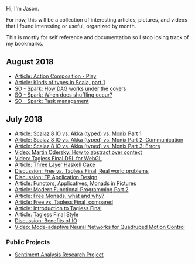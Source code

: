 Hi, I'm Jason.

For now, this will be a collection of interesting articles, pictures, and videos that I found interesting or useful, organized by month.

This is mostly for self reference and documentation so I stop losing track of my bookmarks.

## August 2018
- [Article: Action Composition - Play](https://enear.github.io/2018/07/30/Play-Framework-in-Scala-Action-Composition/)
- [Article: Kinds of types in Scala, part 1](https://kubuszok.com/2018/kinds-of-types-in-scala-part-1/)
- [SO - Spark: How DAG works under the covers](https://stackoverflow.com/questions/25836316/how-dag-works-under-the-covers-in-rdd)
- [SO - Spark: When does shuffling occur?](https://stackoverflow.com/questions/31386590/when-does-shuffling-occur-in-apache-spark)
- [SO - Spark: Task management](https://stackoverflow.com/questions/37758647/why-so-many-tasks-in-my-spark-job)

## July 2018
- [Article: Scalaz 8 IO vs. Akka (typed) vs. Monix Part 1](https://blog.softwaremill.com/scalaz-8-io-vs-akka-typed-actors-vs-monix-part-1-5672657169e1)
- [Article: Scalaz 8 IO vs. Akka (typed) vs. Monix Part 2: Communication](https://blog.softwaremill.com/akka-vs-zio-vs-monix-part-2-communication-9ce7261aa08c)
- [Article: Scalaz 8 IO vs. Akka (typed) vs. Monix Part 3: Errors](https://blog.softwaremill.com/supervision-error-handling-in-zio-akka-and-monix-part-3-series-summary-abe75f964c2a)
- [Video: Martin Odersky: How to abstract over context](https://www.youtube.com/watch?v=uiorT754IwA&t=78)
- [Video: Tagless Final DSL for WebGL](https://www.youtube.com/watch?v=1h11efA4k8E&feature=youtu.be)
- [Article: Three Layer Haskell Cake](http://www.parsonsmatt.org/2018/03/22/three_layer_haskell_cake.html)
- [Discussion: Free vs. Tagless Final, Real world problems](https://www.reddit.com/r/scala/comments/90ffmg/any_advice_on_applying_free_or_tagless_algebras/)
- [Discussion: FP Application Design](https://www.reddit.com/r/scala/comments/91hboa/fp_application_design/)
- [Article: Functors, Applicatives, Monads in Pictures](http://adit.io/posts/2013-04-17-functors,_applicatives,_and_monads_in_pictures.html)
- [Article: Modern Functional Programming Part 2](http://degoes.net/articles/modern-fp-part-2)
- [Article: Free Monads, what and why?](https://softwaremill.com/free-monads/)
- [Article: Free vs. Tagless Final, compared](https://softwaremill.com/free-tagless-compared-how-not-to-commit-to-monad-too-early/)
- [Article: Introduction to Tagless Final](https://www.beyondthelines.net/programming/introduction-to-tagless-final/)
- [Article: Tagless Final Style](http://okmij.org/ftp/tagless-final/#course-oxford)
- [Discussion: Benefits of IO](https://www.reddit.com/r/scala/comments/8ygjcq/can_someone_explain_to_me_the_benefits_of_io/e2jfp9b)
- [Video: Mode-adaptive Neural Networks for Quadruped Motion Control](https://www.youtube.com/watch?v=uFJvRYtjQ4c)

### Public Projects
- [Sentiment Analysis Research Project](https://github.com/jasoncsinn/climate_sentiment/blob/master/README.md)
